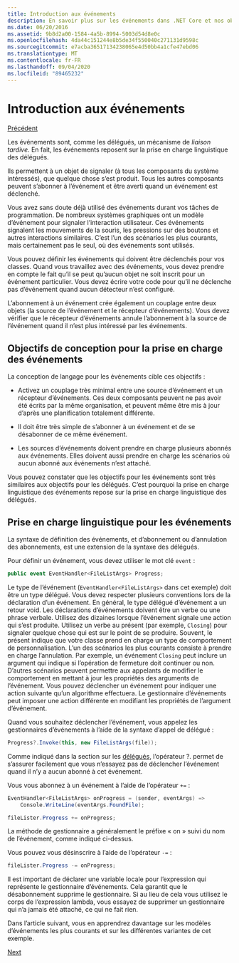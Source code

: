 ```yaml
---
title: Introduction aux événements
description: En savoir plus sur les événements dans .NET Core et nos objectifs de conception de langage pour les événements dans cette vue d’ensemble.
ms.date: 06/20/2016
ms.assetid: 9b8d2a00-1584-4a5b-8994-5003d54d8e0c
ms.openlocfilehash: 4da44c151244e8b5de34f550040c271131d9598c
ms.sourcegitcommit: e7acba36517134238065e4d50bb4a1cfe47ebd06
ms.translationtype: MT
ms.contentlocale: fr-FR
ms.lasthandoff: 09/04/2020
ms.locfileid: "89465232"
---
```

# <a name="introduction-to-events"></a>Introduction aux événements

[Précédent](delegates-patterns.md)

Les événements sont, comme les délégués, un mécanisme de *liaison tardive*. En fait, les événements reposent sur la prise en charge linguistique des délégués.

Ils permettent à un objet de signaler (à tous les composants du système intéressés), que quelque chose s’est produit. Tous les autres composants peuvent s’abonner à l’événement et être averti quand un événement est déclenché.

Vous avez sans doute déjà utilisé des événements durant vos tâches de programmation. De nombreux systèmes graphiques ont un modèle d’événement pour signaler l’interaction utilisateur. Ces événements signalent les mouvements de la souris, les pressions sur des boutons et autres interactions similaires. C’est l’un des scénarios les plus courants, mais certainement pas le seul, où des événements sont utilisés.

Vous pouvez définir les événements qui doivent être déclenchés pour vos classes. Quand vous travaillez avec des événements, vous devez prendre en compte le fait qu’il se peut qu’aucun objet ne soit inscrit pour un événement particulier. Vous devez écrire votre code pour qu’il ne déclenche pas d’événement quand aucun détecteur n’est configuré.

L’abonnement à un événement crée également un couplage entre deux objets (la source de l’événement et le récepteur d’événements). Vous devez vérifier que le récepteur d’événements annule l’abonnement à la source de l’événement quand il n’est plus intéressé par les événements.

## <a name="design-goals-for-event-support"></a>Objectifs de conception pour la prise en charge des événements

La conception de langage pour les événements cible ces objectifs :

- Activez un couplage très minimal entre une source d’événement et un récepteur d’événements. Ces deux composants peuvent ne pas avoir été écrits par la même organisation, et peuvent même être mis à jour d’après une planification totalement différente.

- Il doit être très simple de s’abonner à un événement et de se désabonner de ce même événement.

- Les sources d’événements doivent prendre en charge plusieurs abonnés aux événements. Elles doivent aussi prendre en charge les scénarios où aucun abonné aux événements n’est attaché.

Vous pouvez constater que les objectifs pour les événements sont très similaires aux objectifs pour les délégués.
C’est pourquoi la prise en charge linguistique des événements repose sur la prise en charge linguistique des délégués.

## <a name="language-support-for-events"></a>Prise en charge linguistique pour les événements

La syntaxe de définition des événements, et d’abonnement ou d’annulation des abonnements, est une extension de la syntaxe des délégués.

Pour définir un événement, vous devez utiliser le mot clé `event` :

```csharp
public event EventHandler<FileListArgs> Progress;
```

Le type de l’événement (`EventHandler<FileListArgs>` dans cet exemple) doit être un type délégué. Vous devez respecter plusieurs conventions lors de la déclaration d’un événement. En général, le type délégué d’événement a un retour void.
Les déclarations d’événements doivent être un verbe ou une phrase verbale.
Utilisez des dizaines lorsque l’événement signale une action qui s’est produite. Utilisez un verbe au présent (par exemple, `Closing`) pour signaler quelque chose qui est sur le point de se produire. Souvent, le présent indique que votre classe prend en charge un type de comportement de personnalisation. L’un des scénarios les plus courants consiste à prendre en charge l’annulation. Par exemple, un événement `Closing` peut inclure un argument qui indique si l’opération de fermeture doit continuer ou non.  D’autres scénarios peuvent permettre aux appelants de modifier le comportement en mettant à jour les propriétés des arguments de l’événement. Vous pouvez déclencher un événement pour indiquer une action suivante qu’un algorithme effectuera. Le gestionnaire d’événements peut imposer une action différente en modifiant les propriétés de l’argument d’événement.

Quand vous souhaitez déclencher l’événement, vous appelez les gestionnaires d’événements à l’aide de la syntaxe d’appel de délégué :

```csharp
Progress?.Invoke(this, new FileListArgs(file));
```

Comme indiqué dans la section sur les [délégués](delegates-patterns.md), l’opérateur ?.
permet de s’assurer facilement que vous n’essayez pas de déclencher l’événement quand il n’y a aucun abonné à cet événement.

Vous vous abonnez à un événement à l’aide de l’opérateur `+=` :

```csharp
EventHandler<FileListArgs> onProgress = (sender, eventArgs) =>
    Console.WriteLine(eventArgs.FoundFile);

fileLister.Progress += onProgress;
```

La méthode de gestionnaire a généralement le préfixe « on » suivi du nom de l’événement, comme indiqué ci-dessus.

Vous pouvez vous désinscrire à l’aide de l’opérateur `-=` :

```csharp
fileLister.Progress -= onProgress;
```

Il est important de déclarer une variable locale pour l’expression qui représente le gestionnaire d’événements. Cela garantit que le désabonnement supprime le gestionnaire.
Si au lieu de cela vous utilisez le corps de l’expression lambda, vous essayez de supprimer un gestionnaire qui n’a jamais été attaché, ce qui ne fait rien.

Dans l’article suivant, vous en apprendrez davantage sur les modèles d’événements les plus courants et sur les différentes variantes de cet exemple.

[Next](event-pattern.md)
